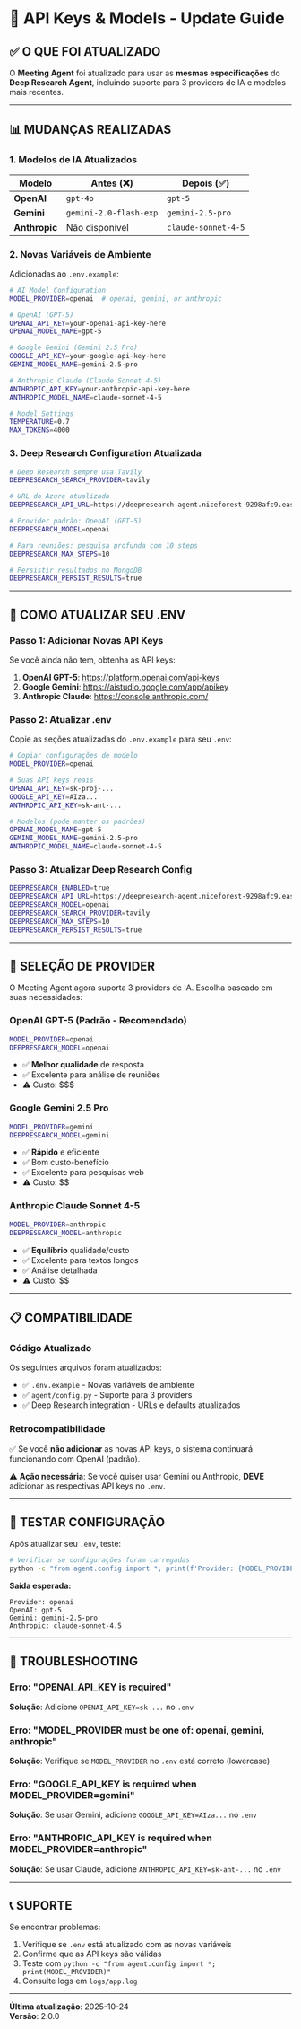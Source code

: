# 🔑 API Keys & Models - Update Guide

## ✅ O QUE FOI ATUALIZADO

O **Meeting Agent** foi atualizado para usar as **mesmas especificações** do **Deep Research Agent**, incluindo suporte para 3 providers de IA e modelos mais recentes.

---

## 📊 MUDANÇAS REALIZADAS

### **1. Modelos de IA Atualizados**

| Modelo | Antes (❌) | Depois (✅) |
|--------|-----------|------------|
| **OpenAI** | `gpt-4o` | `gpt-5` |
| **Gemini** | `gemini-2.0-flash-exp` | `gemini-2.5-pro` |
| **Anthropic** | Não disponível | `claude-sonnet-4-5` |

### **2. Novas Variáveis de Ambiente**

Adicionadas ao `.env.example`:

```bash
# AI Model Configuration
MODEL_PROVIDER=openai  # openai, gemini, or anthropic

# OpenAI (GPT-5)
OPENAI_API_KEY=your-openai-api-key-here
OPENAI_MODEL_NAME=gpt-5

# Google Gemini (Gemini 2.5 Pro)
GOOGLE_API_KEY=your-google-api-key-here
GEMINI_MODEL_NAME=gemini-2.5-pro

# Anthropic Claude (Claude Sonnet 4-5)
ANTHROPIC_API_KEY=your-anthropic-api-key-here
ANTHROPIC_MODEL_NAME=claude-sonnet-4-5

# Model Settings
TEMPERATURE=0.7
MAX_TOKENS=4000
```

### **3. Deep Research Configuration Atualizada**

```bash
# Deep Research sempre usa Tavily
DEEPRESEARCH_SEARCH_PROVIDER=tavily

# URL do Azure atualizada
DEEPRESEARCH_API_URL=https://deepresearch-agent.niceforest-9298afc9.eastus2.azurecontainerapps.io

# Provider padrão: OpenAI (GPT-5)
DEEPRESEARCH_MODEL=openai

# Para reuniões: pesquisa profunda com 10 steps
DEEPRESEARCH_MAX_STEPS=10

# Persistir resultados no MongoDB
DEEPRESEARCH_PERSIST_RESULTS=true
```

---

## 🔧 COMO ATUALIZAR SEU .ENV

### **Passo 1: Adicionar Novas API Keys**

Se você ainda não tem, obtenha as API keys:

1. **OpenAI GPT-5**: https://platform.openai.com/api-keys
2. **Google Gemini**: https://aistudio.google.com/app/apikey
3. **Anthropic Claude**: https://console.anthropic.com/

### **Passo 2: Atualizar .env**

Copie as seções atualizadas do `.env.example` para seu `.env`:

```bash
# Copiar configurações de modelo
MODEL_PROVIDER=openai

# Suas API keys reais
OPENAI_API_KEY=sk-proj-...
GOOGLE_API_KEY=AIza...
ANTHROPIC_API_KEY=sk-ant-...

# Modelos (pode manter os padrões)
OPENAI_MODEL_NAME=gpt-5
GEMINI_MODEL_NAME=gemini-2.5-pro
ANTHROPIC_MODEL_NAME=claude-sonnet-4-5
```

### **Passo 3: Atualizar Deep Research Config**

```bash
DEEPRESEARCH_ENABLED=true
DEEPRESEARCH_API_URL=https://deepresearch-agent.niceforest-9298afc9.eastus2.azurecontainerapps.io
DEEPRESEARCH_MODEL=openai
DEEPRESEARCH_SEARCH_PROVIDER=tavily
DEEPRESEARCH_MAX_STEPS=10
DEEPRESEARCH_PERSIST_RESULTS=true
```

---

## 🎯 SELEÇÃO DE PROVIDER

O Meeting Agent agora suporta 3 providers de IA. Escolha baseado em suas necessidades:

### **OpenAI GPT-5** (Padrão - Recomendado)
```bash
MODEL_PROVIDER=openai
DEEPRESEARCH_MODEL=openai
```
- ✅ **Melhor qualidade** de resposta
- ✅ Excelente para análise de reuniões
- ⚠️ Custo: $$$

### **Google Gemini 2.5 Pro**
```bash
MODEL_PROVIDER=gemini
DEEPRESEARCH_MODEL=gemini
```
- ✅ **Rápido** e eficiente
- ✅ Bom custo-benefício
- ✅ Excelente para pesquisas web
- ⚠️ Custo: $$

### **Anthropic Claude Sonnet 4-5**
```bash
MODEL_PROVIDER=anthropic
DEEPRESEARCH_MODEL=anthropic
```
- ✅ **Equilíbrio** qualidade/custo
- ✅ Excelente para textos longos
- ✅ Análise detalhada
- ⚠️ Custo: $$

---

## 📋 COMPATIBILIDADE

### **Código Atualizado**

Os seguintes arquivos foram atualizados:

- ✅ `.env.example` - Novas variáveis de ambiente
- ✅ `agent/config.py` - Suporte para 3 providers
- ✅ Deep Research integration - URLs e defaults atualizados

### **Retrocompatibilidade**

✅ Se você **não adicionar** as novas API keys, o sistema continuará funcionando com OpenAI (padrão).

⚠️ **Ação necessária**: Se você quiser usar Gemini ou Anthropic, **DEVE** adicionar as respectivas API keys no `.env`.

---

## 🧪 TESTAR CONFIGURAÇÃO

Após atualizar seu `.env`, teste:

```bash
# Verificar se configurações foram carregadas
python -c "from agent.config import *; print(f'Provider: {MODEL_PROVIDER}'); print(f'OpenAI: {OPENAI_MODEL_NAME}'); print(f'Gemini: {GEMINI_MODEL_NAME}'); print(f'Anthropic: {ANTHROPIC_MODEL_NAME}')"
```

**Saída esperada:**
```
Provider: openai
OpenAI: gpt-5
Gemini: gemini-2.5-pro
Anthropic: claude-sonnet-4.5
```

---

## 🚨 TROUBLESHOOTING

### Erro: "OPENAI_API_KEY is required"
**Solução**: Adicione `OPENAI_API_KEY=sk-...` no `.env`

### Erro: "MODEL_PROVIDER must be one of: openai, gemini, anthropic"
**Solução**: Verifique se `MODEL_PROVIDER` no `.env` está correto (lowercase)

### Erro: "GOOGLE_API_KEY is required when MODEL_PROVIDER=gemini"
**Solução**: Se usar Gemini, adicione `GOOGLE_API_KEY=AIza...` no `.env`

### Erro: "ANTHROPIC_API_KEY is required when MODEL_PROVIDER=anthropic"
**Solução**: Se usar Claude, adicione `ANTHROPIC_API_KEY=sk-ant-...` no `.env`

---

## 📞 SUPORTE

Se encontrar problemas:

1. Verifique se `.env` está atualizado com as novas variáveis
2. Confirme que as API keys são válidas
3. Teste com `python -c "from agent.config import *; print(MODEL_PROVIDER)"`
4. Consulte logs em `logs/app.log`

---

**Última atualização**: 2025-10-24  
**Versão**: 2.0.0

